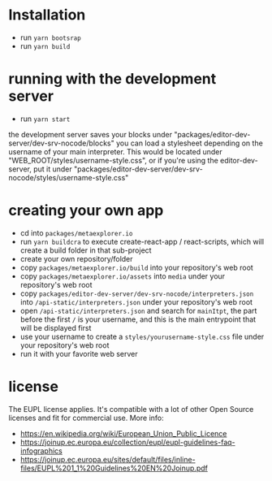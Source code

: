 # Installation

- run `yarn bootsrap`
- run `yarn build`

# running with the development server

- run `yarn start`

the development server saves your blocks under "packages/editor-dev-server/dev-srv-nocode/blocks"
you can load a stylesheet depending on the username of your main interpreter. This would be located under "WEB_ROOT/styles/username-style.css", or if you're using the editor-dev-server, put it under "packages/editor-dev-server/dev-srv-nocode/styles/username-style.css"

# creating your own app

- cd into `packages/metaexplorer.io`
- run `yarn buildcra` to execute create-react-app / react-scripts, which will create a build folder in that sub-project
- create your own repository/folder
- copy `packages/metaexplorer.io/build` into your repository's web root
- copy `packages/metaexplorer.io/assets` into `media` under your repository's web root
- copy `packages/editor-dev-server/dev-srv-nocode/interpreters.json` into `/api-static/interpreters.json` under your repository's web root
- open `/api-static/interpreters.json` and search for `mainItpt`, the part before the first `/` is your username, and this is the main entrypoint that will be displayed first
- use your username to create a `styles/yourusername-style.css` file under your repository's web root
- run it with your favorite web server

# license

The EUPL license applies. It's compatible with a lot of other Open Source licenses and fit for commercial use. More info:
- https://en.wikipedia.org/wiki/European_Union_Public_Licence
- https://joinup.ec.europa.eu/collection/eupl/eupl-guidelines-faq-infographics
- https://joinup.ec.europa.eu/sites/default/files/inline-files/EUPL%201_1%20Guidelines%20EN%20Joinup.pdf